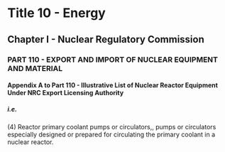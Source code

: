
# Title 10 - Energy
## Chapter I - Nuclear Regulatory Commission
### PART 110 - EXPORT AND IMPORT OF NUCLEAR EQUIPMENT AND MATERIAL
#### Appendix A to Part 110 - Illustrative List of Nuclear Reactor Equipment Under NRC Export Licensing Authority
##### i.e.

(4) Reactor primary coolant pumps or circulators,, pumps or circulators especially designed or prepared for circulating the primary coolant in a nuclear reactor.
